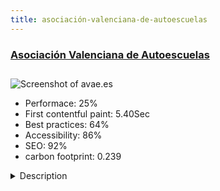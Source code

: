 ```yaml
---
title: asociación-valenciana-de-autoescuelas
---
```


<div style="height: 3rem">
  <a href="https://avae.es"><h3>Asociación Valenciana de Autoescuelas</h3></a>
</div>
<img loading="lazy" src="/images/thumbs/avae.es.jpg" alt="Screenshot of avae.es" />
<ul>
  <li>Performace: 25%</li>
  <li>
    First contentful paint:
    5.40Sec
  </li>
  <li>Best practices: 64%</li>
  <li>Accessibility: 86%</li>
  <li>SEO: 92%</li>
  <li>carbon footprint: 0.239</li>
</ul>
<details>
  <summary>Description</summary>
  <p>Driving School Directory with geolocation for users searching Driving School near his location, this website also promote events for this association.Directory of driving schools associated with search engine with geolocation thanks to the component iStoreLocator.
There are also several Blogs.</p>
</details>

